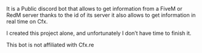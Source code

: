 It is a Public discord bot that allows to get information from a FiveM or RedM server thanks to the id of its server it also allows to get information in real time on Cfx. 

I created this project alone, and unfortunately I don’t have time to finish it.

This bot is not affiliated with Cfx.re 
